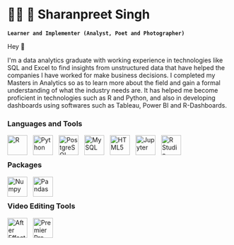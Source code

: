 # 👨‍🎓 🏏 Sharanpreet Singh 

**`Learner and Implementer (Analyst, Poet and Photographer)`** 

Hey 👋

I'm a data analytics graduate with working experience in technologies like SQL and Excel to find insights from unstructured data that have helped the companies I have worked for make business decisions. I completed my Masters in Analytics so as to learn more about the field and gain a formal understanding of what the industry needs are. It has helped me become proficient in technologies such as R and Python, and also in developing dashboards using softwares such as Tableau, Power BI and R-Dashboards. 

### Languages and Tools

<img align="left" alt="R" width="45px" style="padding-right:10px;" src="https://cdn.jsdelivr.net/gh/devicons/devicon/icons/r/r-original.svg" />
<img align="left" alt="Python" width="45px" style="padding-right:10px;" src="https://cdn.jsdelivr.net/gh/devicons/devicon/icons/python/python-original.svg" />
<img align="left" alt="PostgreSQL" width="45px" style="padding-right:10px;" src="https://cdn.jsdelivr.net/gh/devicons/devicon/icons/postgresql/postgresql-original-wordmark.svg" />
<img align="left" alt="MySQL" width="45px" style="padding-right:10px;" src="https://cdn.jsdelivr.net/gh/devicons/devicon/icons/mysql/mysql-original-wordmark.svg" />
<img align="left" alt="HTML5" width="45px" style="padding-right:10px;" src="https://cdn.jsdelivr.net/gh/devicons/devicon/icons/html5/html5-original.svg" />
<img align="left" alt="Jupyter" width="45px" style="padding-right:10px;" src="https://cdn.jsdelivr.net/gh/devicons/devicon/icons/jupyter/jupyter-original-wordmark.svg" />
<img align="left" alt="R Studio" width="45px" style="padding-right:10px;" src="https://cdn.jsdelivr.net/gh/devicons/devicon/icons/rstudio/rstudio-original.svg" />

<br>
<br>

### Packages 
<img align="left" alt="Numpy" width="45px" style="padding-right:10px;" src="https://cdn.jsdelivr.net/gh/devicons/devicon/icons/numpy/numpy-original-wordmark.svg" />
<img align="left" alt="Pandas" width="45px" style="padding-right:10px;" src="https://cdn.jsdelivr.net/gh/devicons/devicon/icons/pandas/pandas-original-wordmark.svg" />

<br>
<br>

### Video Editing Tools
<img align="left" alt="After Effects" width="45px" style="padding-right:10px;" src="https://cdn.jsdelivr.net/gh/devicons/devicon/icons/aftereffects/aftereffects-original.svg" />
<img align="left" alt="Premier Pro" width="45px" style="padding-right:10px;" src="https://cdn.jsdelivr.net/gh/devicons/devicon/icons/premierepro/premierepro-original.svg" />
          
          
          

          
          
          

